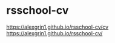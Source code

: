 # rsschool-cv
 https://alexgrin1.github.io/rsschool-cv/cv
 <br>
 https://alexgrin1.github.io/rsschool-cv/
